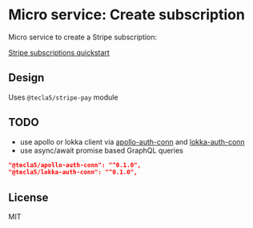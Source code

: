 # Micro service: Create subscription

Micro service to create a Stripe subscription:

[Stripe subscriptions quickstart](https://stripe.com/docs/subscriptions/quickstart)

## Design

Uses  `@tecla5/stripe-pay` module

## TODO

- use apollo or lokka client via [apollo-auth-conn]() and [lokka-auth-conn]()
- use async/await promise based GraphQL queries

```json
"@tecla5/apollo-auth-conn": "^0.1.0",
"@tecla5/lokka-auth-conn": "^0.1.0",
```

## License

MIT
